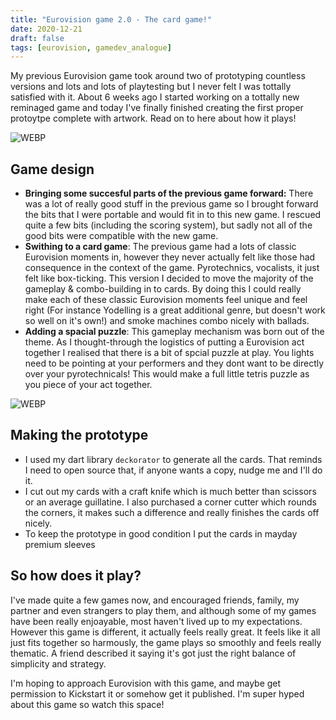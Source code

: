 ```yaml
---
title: "Eurovision game 2.0 - The card game!"
date: 2020-12-21
draft: false
tags: [eurovision, gamedev_analogue]
---
```


My previous Eurovision game took around two of prototyping countless versions and lots and lots of playtesting but I never felt I was tottally satisfied with it. About 6 weeks ago I started working on a tottally new reminaged game and today I've finally finished creating the first proper protoytpe complete with artwork. Read on to here about how it plays!

![WEBP](game.webp "Play testing")

## Game design

- **Bringing some succesful parts of the previous game forward:** There was a lot of really good stuff in the previous game so I brought forward the bits that I were portable and would fit in to this new game. I rescued quite a few bits (including the scoring system), but sadly not all of the good bits were compatible with the new game.
- **Swithing to a card game**: The previous game had a lots of classic Eurovision moments in, however they never actually felt like those had consequence in the context of the game. Pyrotechnics, vocalists, it just felt like box-ticking. This version I decided to move the majority of the gameplay & combo-building in to cards. By doing this I could really make each of these classic Eurovision moments feel unique and feel right (For instance Yodelling is a great additional genre, but doesn't work so well on it's own!) and smoke machines combo nicely with ballads.
- **Adding a spacial puzzle**: This gameplay mechanism was born out of the theme. As I thought-through the logistics of putting a Eurovision act together I realised that there is a bit of spcial puzzle at play. You lights need to be pointing at your performers and they dont want to be directly over your pyrotechnicals! This would make a full little tetris puzzle as you piece of your act together.

![WEBP](prototype.webp "Making a prototype")

## Making the prototype

- I used my dart library `deckorator` to generate all the cards. That reminds I need to open source that, if anyone wants a copy, nudge me and I'll do it.
- I cut out my cards with a craft knife which is much better than scissors or an average guillatine. I also purchased a corner cutter which rounds the corners, it makes such a difference and really finishes the cards off nicely.
- To keep the prototype in good condition I put the cards in mayday premium sleeves

## So how does it play?

I've made quite a few games now, and encouraged friends, family, my partner and even strangers to play them, and although some of my games have been really enjoayable, most haven't lived up to my expectations. However this game is different, it actually feels really great. It feels like it all just fits together so harmously, the game plays so smoothly and feels really thematic. A friend described it saying it's got just the right balance of simplicity and strategy.

I'm hoping to approach Eurovision with this game, and maybe get permission to Kickstart it or somehow get it published. I'm super hyped about this game so watch this space!

